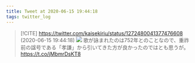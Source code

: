 ```yaml
---
title: Tweet at 2020-06-15 19:44:18
tags: twitter_log
---
```


> [!CITE] https://twitter.com/kaisekiriu/status/1272480041377476608 (2020-06-15 19:44:18)
> ![](https://twitter.com/kaisekiriu/status/1272480041377476608)
> 歌が詠まれたのは752年とのことなので、重祚前の諡号である「孝謙」から引いてきた方が良かったのではとも思うが。
> https://t.co/jMbmrDsKT8
